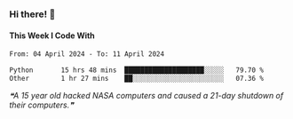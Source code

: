 ### Hi there! 👋

#### This Week I Code With
<!--START_SECTION:waka-->

```txt
From: 04 April 2024 - To: 11 April 2024

Python       15 hrs 48 mins  ████████████████████░░░░░   79.70 %
Other        1 hr 27 mins    ██░░░░░░░░░░░░░░░░░░░░░░░   07.36 %
```

<!--END_SECTION:waka-->

<!--STARTS_HERE_QUOTE_README-->
<i>❝A 15 year old hacked NASA computers and caused a 21-day shutdown of their computers.❞</i>
<!--ENDS_HERE_QUOTE_README-->
